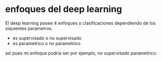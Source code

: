 # enfoques del deep learning

El deep learning posee 4 enfoques o clasificaciones dependiendo de los siquientes parametros.

- es supervisado o no supervisado
- es parametrico o no parametrico

asi pues mi enfoque podria ser por ejemplo, no supervisado parametrico.

